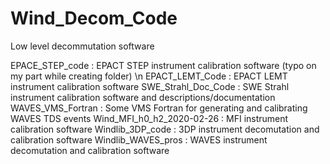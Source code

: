 # Wind_Decom_Code
Low level decommutation software

EPACE_STEP_code            :  EPACT STEP instrument calibration software (typo on my part while creating folder) \n
EPACT_LEMT_Code            :  EPACT LEMT instrument calibration software
SWE_Strahl_Doc_Code        :  SWE Strahl instrument calibration software and descriptions/documentation
WAVES_VMS_Fortran          :  Some VMS Fortran for generating and  calibrating WAVES TDS events
Wind_MFI_h0_h2_2020-02-26  :  MFI instrument calibration software
Windlib_3DP_code           :  3DP instrument decomutation and calibration software
Windlib_WAVES_pros         :  WAVES instrument decomutation and calibration software
